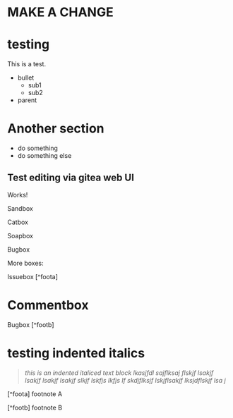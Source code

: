 MAKE A CHANGE
=======

testing
=======

This is a test.

- bullet
    - sub1
    - sub2
- parent

Another section
===============

- do something
- do something else

Test editing via gitea web UI
-------------------

Works!

Sandbox

Catbox

Soapbox

Bugbox

More boxes:

Issuebox [^foota]

Commentbox
=======
Bugbox [^footb]

# testing indented italics

> *this is an indented italiced text block lkasjfdl sajflksaj flskjf lsakjf lsakjf lsakjf lsakjf slkjf lskfjs lkfjs lf
> skdjflksjf lskjflsakjf
> lksjdflskjf lsa j*

[^foota] footnote A

[^footb] footnote B
